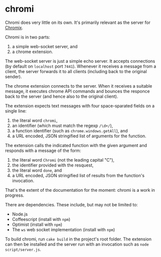 chromi
======

Chromi does very little on its own.  It's primarily relevant as the server for
[Chromix](https://github.com/smblott-github/chromix).

Chromi is in two parts:

  1. a simple web-socket server, and
  2. a chrome extension.

The web-socket server is just a simple echo server.  It accepts connections (by
default on `localhost` port `7441`).  Whenever it receives a message from a
client, the server forwards it to all clients (including back to the original sender).

The chrome extension connects to the server.  When it receives a suitable
message, it executes chrome API commands and bounces the responce back to the
server (and hence also to the original client).

The extension expects text messages with four space-sparated fields on a single line:

  1. the literal word `chromi`,
  2. an identifier (which must match the regexp `/\d+/`),
  3. a function identifier (such as `chrome.windows.getAll`), and
  4. a URL encoded, JSON stringified list of arguments for the function.

The extension calls the indicated function with the given argument and responds with a message of the form:

  1. the literal word `Chromi` (not the leading capital "C"),
  2. the identifier provided with the resquest,
  3. the literal word `done`, and
  4. a URL encoded, JSON stringified list of results from the function's invocation.

That's the extent of the documentation for the moment: chromi is a work in progress.

There are dependencies.  These include, but may not be limited to:

  - Node.js
  - Coffeescript (install with `npm`)
  - Optimist (install with `npm`)
  - The `ws` web socket implementation (install with `npm`)

To build chromi, run `cake build` in the project's root folder.  The extension
can then be installed and the server run with an invocation such as `node
script/server.js`.
